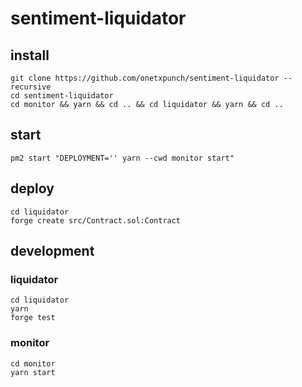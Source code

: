 # sentiment-liquidator

## install

```
git clone https://github.com/onetxpunch/sentiment-liquidator --recursive
cd sentiment-liquidator
cd monitor && yarn && cd .. && cd liquidator && yarn && cd ..
```

## start

```
pm2 start "DEPLOYMENT='' yarn --cwd monitor start"
```

## deploy

```
cd liquidator
forge create src/Contract.sol:Contract
```

## development

### liquidator

```
cd liquidator
yarn
forge test
```

### monitor

```
cd monitor
yarn start
```
